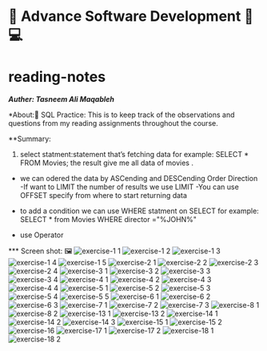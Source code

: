 # 🌺 Advance Software Development 🌺  💻

# reading-notes

***Auther: Tasneem Ali Maqableh***

*About:🔎 
SQL Practice:
This is to keep track of the observations and questions
from my reading assignments throughout the course.

**Summary:
1) select statment:statement that’s fetching data
for example: SELECT * FROM Movies;
the result give me all data of movies 
.
- we can odered the data by ASCending and DESCending Order Direction
-If want to LIMIT the number of results we use LIMIT
-You can use OFFSET 
specify from where to start returning data
- to add a condition we can use WHERE statment on SELECT 
for example:
SELECT * from Movies 
WHERE director ="%JOHN%"

- use Operator 


*** Screen shot: 🖼
![exercise-1 1](exercise/exercise-1.png)
![exercise-1 2](exercise/exercise-1-2.png)
![exercise-1 3](exercise/exercise-1-3.png)
![exercise-1 4](exercise/exercise-1-4.png)
![exercise-1 5](exercise/exercise-1-5.png)
![exercise-2 1](exercise/exercise-2-1.png)
![exercise-2 2](exercise/exercise-2-2.png)
![exercise-2 3](exercise/exercise-2-3.png)
![exercise-2 4](exercise/exercise-2-4.png)
![exercise-3 1](exercise/exercise-3-1.png)
![exercise-3 2](exercise/exercise-3-2.png)
![exercise-3 3](exercise/exercise-3-3.png)
![exercise-3 4](exercise/exercise-3-4.png)
![exercise-4 1](exercise/exercise-4-1.png)
![exercise-4 2](exercise/exercise-4-2.png)
![exercise-4 3](exercise/exercise-4-3.png)
![exercise-4 4](exercise/exercise-4-4.png)
![exercise-5 1](exercise/review-1.png)
![exercise-5 2](exercise/review-1-2.png)
![exercise-5 3](exercise/review-1-3.png)
![exercise-5 4](exercise/review-1-4.png)
![exercise-5 5](exercise/review-1-5.png)
![exercise-6 1](exercise/exercise-6-1.png)
![exercise-6 2](exercise/exercise-6-2.png)
![exercise-6 3](exercise/exercise-6-3.png)
![exercise-7 1](exercise/exercise-7-1.png)
![exercise-7 2](exercise/exercise-7-2.png)
![exercise-7 3](exercise/exercise-7-3.png)
![exercise-8 1](exercise/exercise-8-1.png)
![exercise-8 2](exercise/exercise-8-2.png)
![exercise-13 1](exercise/exercise-13-1.png)
![exercise-13 2](exercise/exercise-13-2.png)
![exercise-14 1](exercise/exercise-14-1.png)
![exercise-14 2](exercise/exercise-14-2.png)
![exercise-14 3](exercise/exercise-14-3.png)
![exercise-15 1](exercise/exercise-15-1.png)
![exercise-15 2](exercise/exercise-15-2.png)
![exercise-16](exercise/exercise-16.png)
![exercise-17 1](exercise/exercise-17-1.png)
![exercise-17 2](exercise/exercise-17-2.png)
![exercise-18 1](exercise/exercise-18-1.png)
![exercise-18 2](exercise/exercise-18-2.png)
